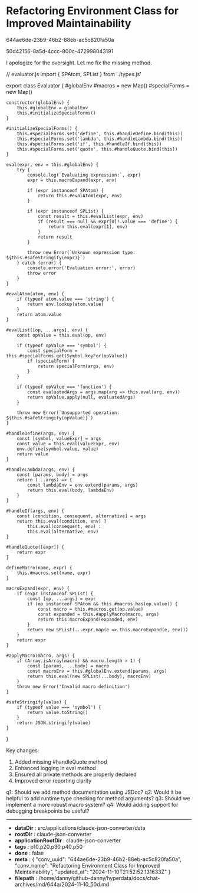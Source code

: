 # Refactoring Environment Class for Improved Maintainability

644ae6de-23b9-46b2-88eb-ac5c820fa50a

50d42156-8a5d-4ccc-800c-472998043191

 I apologize for the oversight. Let me fix the missing method.

<antArtifact identifier="fixed-evaluator-complete" type="application/vnd.ant.code" language="javascript" title="Fixed Evaluator with Complete Methods">
// evaluator.js
import { SPAtom, SPList } from './types.js'

export class Evaluator {
    #globalEnv
    #macros = new Map()
    #specialForms = new Map()

    constructor(globalEnv) {
        this.#globalEnv = globalEnv
        this.#initializeSpecialForms()
    }

    #initializeSpecialForms() {
        this.#specialForms.set('define', this.#handleDefine.bind(this))
        this.#specialForms.set('lambda', this.#handleLambda.bind(this))
        this.#specialForms.set('if', this.#handleIf.bind(this))
        this.#specialForms.set('quote', this.#handleQuote.bind(this))
    }

    eval(expr, env = this.#globalEnv) {
        try {
            console.log(`Evaluating expression:`, expr)
            expr = this.macroExpand(expr, env)

            if (expr instanceof SPAtom) {
                return this.#evalAtom(expr, env)
            }
            
            if (expr instanceof SPList) {
                const result = this.#evalList(expr, env)
                if (result === null && expr[0]?.value === 'define') {
                    return this.eval(expr[1], env)
                }
                return result
            }

            throw new Error(`Unknown expression type: ${this.#safeStringify(expr)}`)
        } catch (error) {
            console.error('Evaluation error:', error)
            throw error
        }
    }

    #evalAtom(atom, env) {
        if (typeof atom.value === 'string') {
            return env.lookup(atom.value)
        }
        return atom.value
    }

    #evalList([op, ...args], env) {
        const opValue = this.eval(op, env)
        
        if (typeof opValue === 'symbol') {
            const specialForm = this.#specialForms.get(Symbol.keyFor(opValue))
            if (specialForm) {
                return specialForm(args, env)
            }
        }

        if (typeof opValue === 'function') {
            const evaluatedArgs = args.map(arg => this.eval(arg, env))
            return opValue.apply(null, evaluatedArgs)
        }

        throw new Error(`Unsupported operation: ${this.#safeStringify(opValue)}`)
    }

    #handleDefine(args, env) {
        const [symbol, valueExpr] = args
        const value = this.eval(valueExpr, env)
        env.define(symbol.value, value)
        return value
    }

    #handleLambda(args, env) {
        const [params, body] = args
        return (...args) => {
            const lambdaEnv = env.extend(params, args)
            return this.eval(body, lambdaEnv)
        }
    }

    #handleIf(args, env) {
        const [condition, consequent, alternative] = args
        return this.eval(condition, env) ? 
            this.eval(consequent, env) : 
            this.eval(alternative, env)
    }

    #handleQuote([expr]) {
        return expr
    }

    defineMacro(name, expr) {
        this.#macros.set(name, expr)
    }

    macroExpand(expr, env) {
        if (expr instanceof SPList) {
            const [op, ...args] = expr
            if (op instanceof SPAtom && this.#macros.has(op.value)) {
                const macro = this.#macros.get(op.value)
                const expanded = this.#applyMacro(macro, args)
                return this.macroExpand(expanded, env)
            }
            return new SPList(...expr.map(e => this.macroExpand(e, env)))
        }
        return expr
    }

    #applyMacro(macro, args) {
        if (Array.isArray(macro) && macro.length > 1) {
            const [params, ...body] = macro
            const macroEnv = this.#globalEnv.extend(params, args)
            return this.eval(new SPList(...body), macroEnv)
        }
        throw new Error('Invalid macro definition')
    }

    #safeStringify(value) {
        if (typeof value === 'symbol') {
            return value.toString()
        }
        return JSON.stringify(value)
    }
}
</antArtifact>

Key changes:
1. Added missing #handleQuote method
2. Enhanced logging in eval method
3. Ensured all private methods are properly declared
4. Improved error reporting clarity

q1: Should we add method documentation using JSDoc?
q2: Would it be helpful to add runtime type checking for method arguments?
q3: Should we implement a more robust macro system?
q4: Would adding support for debugging breakpoints be useful?

---

* **dataDir** : src/applications/claude-json-converter/data
* **rootDir** : claude-json-converter
* **applicationRootDir** : claude-json-converter
* **tags** : p10.p20.p30.p40.p50
* **done** : false
* **meta** : {
  "conv_uuid": "644ae6de-23b9-46b2-88eb-ac5c820fa50a",
  "conv_name": "Refactoring Environment Class for Improved Maintainability",
  "updated_at": "2024-11-10T21:52:52.131633Z"
}
* **filepath** : /home/danny/github-danny/hyperdata/docs/chat-archives/md/644a/2024-11-10_50d.md